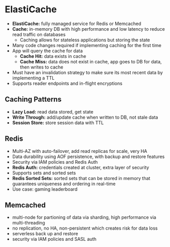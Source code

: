 # ElastiCache
- **ElastiCache:** fully managed service for Redis or Memcached
- **Cache:** in-memory DB with high performance and low latency to reduce read traffic on databases
    - Caching allows for stateless applications but storing the state
- Many code changes required if implementing caching for the first time
- App will query the cache for data
    - **Cache Hit:** data exists in cache
    - **Cache Miss:** data does not exist in cache, app goes to DB for data, then writes to cache
- Must have an invalidation strategy to make sure its most recent data by implementing a TTL
- Supports reader endpoints and in-flight encryptions

## Caching Patterns
- **Lazy Load:** read data stored, get state
- **Write Through:** add/update cache when written to DB, not stale data
- **Session Store:** store session data with TTL

## Redis
- Multi-AZ with auto-failover, add read replicas for scale, very HA
- Data durability using AOF persistence, with backup and restore features
- Security via IAM policies and Redis Auth
- **Redis Auth:** credentials created at cluster, extra layer of security
- Supports sets and sorted sets
- **Redis Sorted Sets:** sorted sets that can be stored in memory that guarantees uniqueness and ordering in real-time
- Use case: gaming leaderboard

## Memcached
- multi-node for partioning of data via sharding, high performance via multi-threading
- no replication, no HA, non-persistent which creates risk for data loss
- serverless back up and restore
- security via IAM policies and SASL auth
